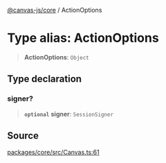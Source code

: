 [@canvas-js/core](../index.md) / ActionOptions

# Type alias: ActionOptions

> **ActionOptions**: `Object`

## Type declaration

### signer?

> **`optional`** **signer**: `SessionSigner`

## Source

[packages/core/src/Canvas.ts:61](https://github.com/canvasxyz/canvas/blob/9c725016/packages/core/src/Canvas.ts#L61)
